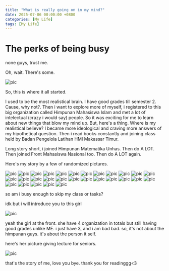 ```yaml
---
title: "What is really going on in my mind?"
date: 2025-07-06 00:00:00 +0800
categories: [My Life]
tags: [My Life]
---
```


# The perks of being busy
none guys, trust me.

Oh, wait. There's some.

![pic](/assets/lib/HMI.jpg)

So, this is where it all started.



I used to be the most realistical brain. I have good grades till semester 2. Cause, why not?.
Then i want to explore more of myself, i registered to this big organization called Himpunan Mahasiswa Islam and met a lot of intelectual (crazy i would say) people. So it was exciting for me to learn about new things that blow my mind up. But, here's a thing. Where is my realistical believe?
I became more ideological and craving more answers of my hipothetical question. 
Then i read books constantly and joining class held by Badan Pengelola Latihan HMI Makassar Timur.

Long story short, i joined Himpunan Matematika Unhas. Then do A LOT. Then joined Front Mahasiswa Nasional too. Then do A LOT again.

Here's my story by a few of randomized pictures.

![pic](/assets/lib/0.jpg)
![pic](/assets/lib/2.jpg)
![pic](/assets/lib/3.jpg)
![pic](/assets/lib/4.jpg)
![pic](/assets/lib/5.jpg)
![pic](/assets/lib/6.jpg)
![pic](/assets/lib/7.jpg)
![pic](/assets/lib/8.jpg)
![pic](/assets/lib/9.jpg)
![pic](/assets/lib/20.jpg)
![pic](/assets/lib/22.jpg)
![pic](/assets/lib/23.jpg)
![pic](/assets/lib/24.jpg)
![pic](/assets/lib/25.jpg)
![pic](/assets/lib/26.jpg)
![pic](/assets/lib/27.jpg)
![pic](/assets/lib/28.jpg)
![pic](/assets/lib/29.jpg)
![pic](/assets/lib/30.jpg)
![pic](/assets/lib/32.jpg)
![pic](/assets/lib/33.jpg)
![pic](/assets/lib/34.jpg)
![pic](/assets/lib/35.jpg)
![pic](/assets/lib/36.jpg)
![pic](/assets/lib/37.jpg)
![pic](/assets/lib/38.jpg)
![pic](/assets/lib/39.jpg)
![pic](/assets/lib/40.jpg)
![pic](/assets/lib/42.jpg)

so am i busy enough to skip my class or tasks?

idk but i will introduce you to this girl

![pic](/assets/lib/jeb.jpg)

yeah the girl at the front. she have 4 organization in totals but still having good grades unlike ME. i just have 3, and i am bad bad.
so, it's not about the himpunan guys. it's about the person it self.

here's her picture giving lecture for seniors.

![pic](/assets/lib/mb.jpg)

that's the story of me, love you bye. thank you for readinggg<3